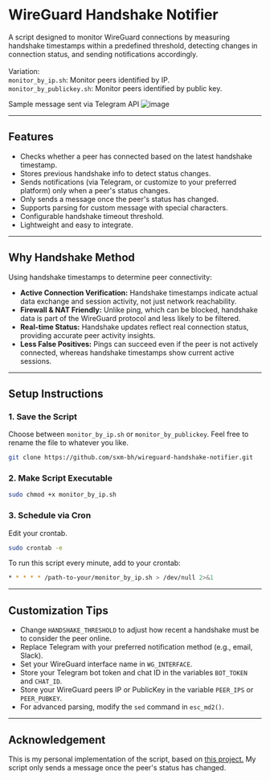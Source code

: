 # WireGuard Handshake Notifier

A script designed to monitor WireGuard connections by measuring handshake timestamps within a predefined threshold, detecting changes in connection status, and sending notifications accordingly.</br></br>
Variation:</br>
`monitor_by_ip.sh`: Monitor peers identified by IP.</br>
`monitor_by_publickey.sh`: Monitor peers identified by public key.

Sample message sent via Telegram API
![image](https://github.com/user-attachments/assets/bbed1710-99fd-4240-8f17-771eecc11890)

---

## Features

- Checks whether a peer has connected based on the latest handshake timestamp.
- Stores previous handshake info to detect status changes.
- Sends notifications (via Telegram, or customize to your preferred platform) only when a peer's status changes.
- Only sends a message once the peer's status has changed.
- Supports parsing for custom message with special characters.
- Configurable handshake timeout threshold.
- Lightweight and easy to integrate.

---

## Why Handshake Method

Using handshake timestamps to determine peer connectivity:

- **Active Connection Verification:** Handshake timestamps indicate actual data exchange and session activity, not just network reachability.
- **Firewall & NAT Friendly:** Unlike ping, which can be blocked, handshake data is part of the WireGuard protocol and less likely to be filtered.
- **Real-time Status:** Handshake updates reflect real connection status, providing accurate peer activity insights.
- **Less False Positives:** Pings can succeed even if the peer is not actively connected, whereas handshake timestamps show current active sessions.

---

## Setup Instructions

### 1. Save the Script

Choose between `monitor_by_ip.sh` or `monitor_by_publickey`. Feel free to rename the file to whatever you like.

```bash
git clone https://github.com/sxm-bh/wireguard-handshake-notifier.git
```

### 2. Make Script Executable

```bash
sudo chmod +x monitor_by_ip.sh
```

### 3. Schedule via Cron

Edit your crontab.

```bash
sudo crontab -e
```

To run this script every minute, add to your crontab:

```bash
* * * * * /path-to-your/monitor_by_ip.sh > /dev/null 2>&1
```
---

## Customization Tips

- Change `HANDSHAKE_THRESHOLD` to adjust how recent a handshake must be to consider the peer online.
- Replace Telegram with your preferred notification method (e.g., email, Slack).
- Set your WireGuard interface name in `WG_INTERFACE`.
- Store your Telegram bot token and chat ID in the variables `BOT_TOKEN` and `CHAT_ID`.
- Store your WireGuard peers IP or PublicKey in the variable `PEER_IPS` or `PEER_PUBKEY`.
- For advanced parsing, modify the `sed` command in `esc_md2()`.

---

## Acknowledgement

This is my personal implementation of the script, based on [this project.](https://github.com/alfiosalanitri/wireguard-client-connection-notification) My script only sends a message once the peer's status has changed.
